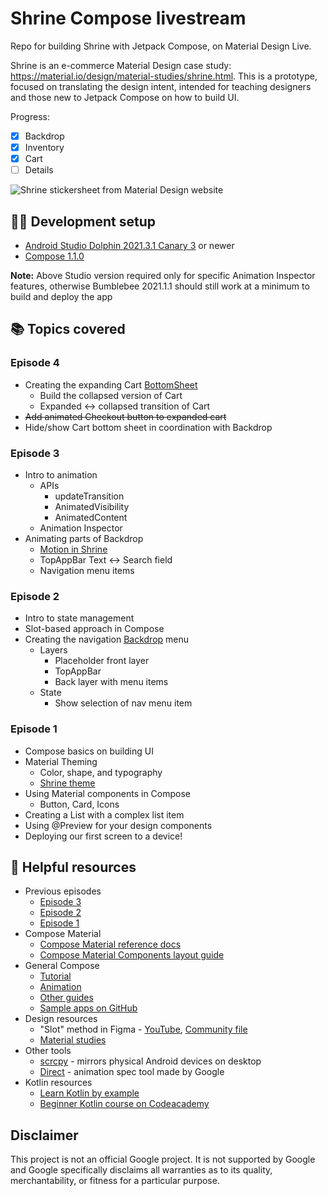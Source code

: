 # Shrine Compose livestream
Repo for building Shrine with Jetpack Compose, on Material Design Live. 

Shrine is an e-commerce Material Design case study: https://material.io/design/material-studies/shrine.html. This is a prototype, focused on translating the design intent, intended for teaching designers and those new to Jetpack Compose on how to build UI.

Progress:

- [x] Backdrop
- [x] Inventory
- [x] Cart
- [ ] Details

![Shrine stickersheet from Material Design website](https://lh3.googleusercontent.com/b84vzNg1_NOFTBQkVpa-lMy4VX-wyIZGET8nbV7MFgcIsnJa8AMojLZXgvM8QFkuSPlCpxr831Z2xdbNbBIR7hsKzIuzgxpY7Rhzcw=w1024-v0)

## 🧑‍💻 Development setup

- [Android Studio Dolphin 2021.3.1 Canary 3](https://developer.android.com/studio) or newer
- [Compose 1.1.0](https://developer.android.com/jetpack/compose)

**Note:** Above Studio version required only for specific Animation Inspector features, otherwise Bumblebee 2021.1.1 should still work at a minimum to build and deploy the app

## 📚 Topics covered

### Episode 4
- Creating the expanding Cart [BottomSheet](https://material.io/components/sheets-bottom#expanding-bottom-sheet)
  - Build the collapsed version of Cart
  - Expanded <-> collapsed transition of Cart
- ~~Add animated Checkout button to expanded cart~~
- Hide/show Cart bottom sheet in coordination with Backdrop

### Episode 3
- Intro to animation
  - APIs
    - updateTransition
    - AnimatedVisibility
    - AnimatedContent
  - Animation Inspector
- Animating parts of Backdrop
  - [Motion in Shrine](https://material.io/design/material-studies/shrine.html#motion)
  - TopAppBar Text <-> Search field
  - Navigation menu items

### Episode 2
- Intro to state management
- Slot-based approach in Compose
- Creating the navigation [Backdrop](https://developer.android.com/jetpack/compose/layouts/material#backdrop) menu
  - Layers
    - Placeholder front layer
    - TopAppBar
    - Back layer with menu items
  - State
    - Show selection of nav menu item

### Episode 1
- Compose basics on building UI
- Material Theming
  - Color, shape, and typography
  - [Shrine theme](https://material.io/design/material-studies/shrine.html#color)
- Using Material components in Compose
  - Button, Card, Icons
- Creating a List with a complex list item
- Using @Preview for your design components
- Deploying our first screen to a device!

## 🧰 Helpful resources

- Previous episodes
  - [Episode 3](https://www.youtube.com/watch?v=nCPEuWCQlWk) 
  - [Episode 2](https://www.youtube.com/watch?v=T9uMu8nIVM0)
  - [Episode 1](https://www.youtube.com/watch?v=6-1l2nrJpqI)
- Compose Material
  - [Compose Material reference docs](https://developer.android.com/reference/kotlin/androidx/compose/material/package-summary)
  - [Compose Material Components layout guide](https://developer.android.com/jetpack/compose/layouts/material)
- General Compose
  - [Tutorial](https://developer.android.com/jetpack/compose/tutorial)
  - [Animation](https://developer.android.com/jetpack/compose/animation)
  - [Other guides](https://developer.android.com/jetpack/compose/documentation)
  - [Sample apps on GitHub](https://github.com/android/compose-samples)
- Design resources
  - "Slot" method in Figma - [YouTube](https://www.youtube.com/watch?v=FOGgsPz3UTk), [Community file](https://www.figma.com/community/file/969234311094210750)
  - [Material studies](https://material.io/design/material-studies)
- Other tools
  - [scrcpy](https://github.com/Genymobile/scrcpy) - mirrors physical Android devices on desktop
  - [Direct](https://github.com/material-motion/direct) - animation spec tool made by Google
- Kotlin resources
  - [Learn Kotlin by example](https://play.kotlinlang.org/byExample/overview)
  - [Beginner Kotlin course on Codeacademy](https://www.codecademy.com/learn/learn-kotlin)

## Disclaimer

This project is not an official Google project. It is not supported by Google and Google specifically disclaims all warranties as to its quality, merchantability, or fitness for a particular purpose.
